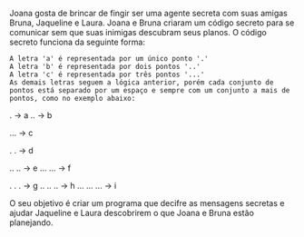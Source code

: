 Joana gosta de brincar de fingir ser uma agente secreta com suas amigas Bruna, Jaqueline e Laura. Joana e Bruna criaram um código secreto para se comunicar sem que suas inimigas descubram seus planos.
O código secreto funciona da seguinte forma:

    A letra 'a' é representada por um único ponto '.'
    A letra 'b' é representada por dois pontos '..'
    A letra 'c' é representada por três pontos '...'
    As demais letras seguem a lógica anterior, porém cada conjunto de pontos está separado por um espaço e sempre com um conjunto a mais de pontos, como no exemplo abaixo:

. → a
.. → b

... → c

. . → d

.. .. → e
... ... → f

. . . → g
.. .. .. → h
... ... ... → i

O seu objetivo é criar um programa que decifre as mensagens secretas e ajudar Jaqueline e Laura descobrirem o que Joana e Bruna estão planejando.

